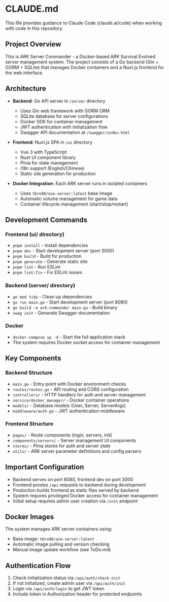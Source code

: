 # CLAUDE.md

This file provides guidance to Claude Code (claude.ai/code) when working with code in this repository.

## Project Overview

This is ARK Server Commander - a Docker-based ARK Survival Evolved server management system. The project consists of a Go backend (Gin + GORM + SQLite) that manages Docker containers and a Nuxt.js frontend for the web interface.

## Architecture

- **Backend**: Go API server in `/server` directory
  - Uses Gin web framework with GORM ORM
  - SQLite database for server configurations
  - Docker SDK for container management
  - JWT authentication with initialization flow
  - Swagger API documentation at `/swagger/index.html`

- **Frontend**: Nuxt.js SPA in `/ui` directory  
  - Vue 3 with TypeScript
  - Nuxt UI component library
  - Pinia for state management
  - i18n support (English/Chinese)
  - Static site generation for production

- **Docker Integration**: Each ARK server runs in isolated containers
  - Uses `tbro98/ase-server:latest` base image
  - Automatic volume management for game data
  - Container lifecycle management (start/stop/restart)

## Development Commands

### Frontend (ui/ directory)
- `pnpm install` - Install dependencies
- `pnpm dev` - Start development server (port 3000)
- `pnpm build` - Build for production
- `pnpm generate` - Generate static site
- `pnpm lint` - Run ESLint
- `pnpm lint:fix` - Fix ESLint issues

### Backend (server/ directory)
- `go mod tidy` - Clean up dependencies
- `go run main.go` - Start development server (port 8080)
- `go build -o ark-commander main.go` - Build binary
- `swag init` - Generate Swagger documentation

### Docker
- `docker-compose up -d` - Start the full application stack
- The system requires Docker socket access for container management

## Key Components

### Backend Structure
- `main.go` - Entry point with Docker environment checks
- `routes/routes.go` - API routing and CORS configuration
- `controllers/` - HTTP handlers for auth and server management
- `service/docker_manager/` - Docker container operations
- `models/` - Database models (User, Server, ServerArgs)
- `middleware/auth.go` - JWT authentication middleware

### Frontend Structure  
- `pages/` - Route components (login, servers, init)
- `components/servers/` - Server management UI components
- `stores/` - Pinia stores for auth and server state
- `utils/` - ARK server parameter definitions and config parsers

## Important Configuration

- Backend serves on port 8080, frontend dev on port 3000
- Frontend proxies `/api` requests to backend during development
- Production builds frontend as static files served by backend
- System requires privileged Docker access for container management
- Initial setup requires admin user creation via `/init` endpoint

## Docker Images

The system manages ARK server containers using:
- Base image: `tbro98/ase-server:latest` 
- Automatic image pulling and version checking
- Manual image update workflow (see ToDo.md)

## Authentication Flow

1. Check initialization status via `/api/auth/check-init`
2. If not initialized, create admin user via `/api/auth/init`  
3. Login via `/api/auth/login` to get JWT token
4. Include token in Authorization header for protected endpoints